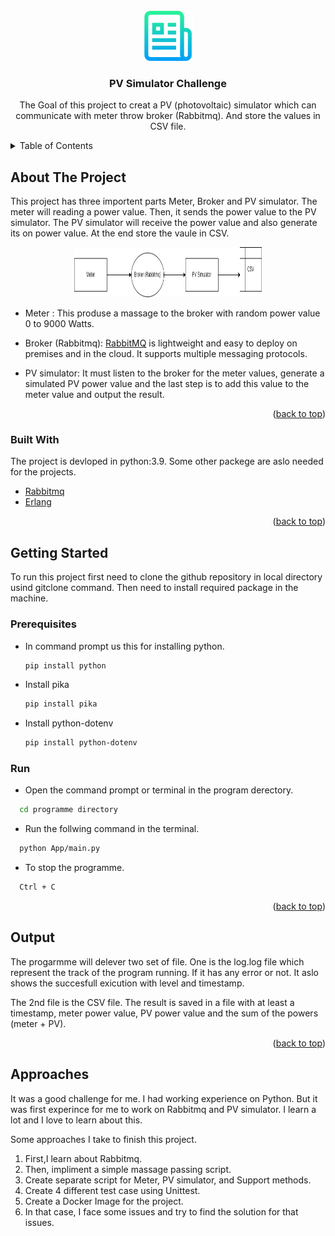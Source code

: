 <div id="top"></div>

<!-- PROJECT LOGO -->
<br />
<div align="center">
  <a href="https://github.com/othneildrew/Best-README-Template">
    <img src="images/logo.png" alt="Logo" width="80" height="80">
  </a>

  <h3 align="center">PV Simulator Challenge</h3>

  <p align="center">
    The Goal of this project to creat a PV (photovoltaic) simulator which can communicate with meter throw broker (Rabbitmq). And store the values in CSV file.
  </p>
</div>

<!-- TABLE OF CONTENTS -->
<details>
  <summary>Table of Contents</summary>
  <ol>
    <li>
      <a href="#about-the-project">About The Project</a>
      <ul>
        <li><a href="#built-with">Built With</a></li>
      </ul>
    </li>
    <li>
      <a href="#getting-started">Getting Started</a>
      <ul>
        <li><a href="#prerequisites">Prerequisites</a></li>
        <li><a href="#installation">Installation</a></li>
      </ul>
    </li>
    <li><a href="#usage">Usage</a></li>
    <li><a href="#roadmap">Roadmap</a></li>
    <li><a href="#approaches">Approaches</a></li>

  </ol>
</details>



<!-- ABOUT THE PROJECT -->
## About The Project

This project has three importent parts Meter, Broker and PV simulator. The meter will reading a power value. Then, it sends the power value to the PV simulator. The PV simulator will receive the power value and also generate its on power value. At the end store the vaule in CSV.

<div align="center">
<img src="images/PV_simulator.png" alt="Screnshot" width="300" height="80">
</div>

* Meter : This produse a massage to the broker with random power value 0 to 9000 Watts.

* Broker (Rabbitmq): <a href="https://www.rabbitmq.com/">RabbitMQ</a> is lightweight and easy to deploy on premises and in the cloud. It supports multiple messaging protocols.

* PV simulator: It must listen to the broker for the meter values, generate a simulated PV power value and the last step is to add this value to the meter value and output the result.



<p align="right">(<a href="#top">back to top</a>)</p>



### Built With

The project is devloped in python:3.9. Some other packege are aslo needed for the projects. 

* [Rabbitmq](https://www.rabbitmq.com/)
* [Erlang](https://www.erlang.org/)

<p align="right">(<a href="#top">back to top</a>)</p>



<!-- GETTING STARTED -->
## Getting Started

To run this project first need to clone the github repository in local directory usind gitclone command. Then need to install required package in the machine.

### Prerequisites

* In command prompt us this for installing python.
  ```sh
  pip install python
  ```
* Install pika 
  ```sh
  pip install pika
  ```
* Install python-dotenv 
  ```sh
  pip install python-dotenv
  ```
### Run 

* Open the command prompt or terminal in the program derectory.
```sh
  cd programme directory
  ```
* Run the follwing command in the terminal. 
```sh
  python App/main.py
  ``` 
* To stop the programme. 
```sh
  Ctrl + C
  ``` 

<p align="right">(<a href="#top">back to top</a>)</p>

<!-- USAGE EXAMPLES -->
## Output

The progarmme will delever two set of file. One is the log.log file which represent the track of the program running. If it has any error or not. It aslo shows the succesfull exicution with level and timestamp.

The 2nd file is the CSV file. The result is saved in a file with at least a timestamp, meter power value, PV power value and the sum of the powers (meter + PV).


<p align="right">(<a href="#top">back to top</a>)</p>


<!-- approaches -->
## Approaches
It was a good challenge for me. I had working experience on Python. But it was first experince for me to work on Rabbitmq and PV simulator. I learn a lot and I love to learn about this.

Some approaches I take to finish this project.
1. First,I learn about Rabbitmq.
2. Then, impliment a simple massage passing script.
3. Create separate script for Meter, PV simulator, and Support methods.
4. Create 4 different test case using Unittest.
5. Create a Docker Image for the project.
6. In that case, I face some issues and try to find the solution for that issues.
